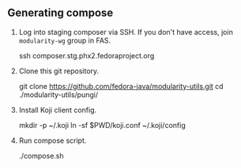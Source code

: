 Generating compose
------------------

1. Log into staging composer via SSH.  If you don't have access, join `modularity-wg` group in FAS.

    ssh composer.stg.phx2.fedoraproject.org

2. Clone this git repository.

    git clone https://github.com/fedora-java/modularity-utils.git
    cd ./modularity-utils/pungi/

3. Install Koji client config.

    mkdir -p ~/.koji
    ln -sf $PWD/koji.conf ~/.koji/config

4. Run compose script.

    ./compose.sh
